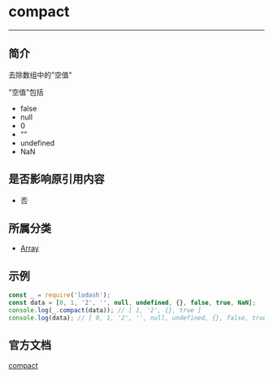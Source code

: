 # compact

---

## 简介

去除数组中的"空值"

"空值"包括
- false
- null
- 0
- ""
- undefined
- NaN 

## 是否影响原引用内容

- 否

## 所属分类

- [Array](/repository/Libraries/Lodash/Array.md#array相关函数)

## 示例

```javascript
const _ = require('lodash');
const data = [0, 1, '2', '', null, undefined, {}, false, true, NaN];
console.log(_.compact(data)); // [ 1, '2', {}, true ]
console.log(data); // [ 0, 1, '2', '', null, undefined, {}, false, true, NaN ]
```

## 官方文档

[compact](https://lodash.com/docs/4.17.15#compact)